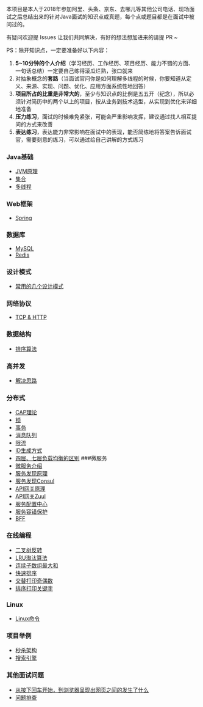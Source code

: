 本项目是本人于2018年参加阿里、头条、京东、去哪儿等其他公司电话、现场面试之后总结出来的针对Java面试的知识点或真题，每个点或题目都是在面试中被问过的。

有疑问欢迎提 Issues 让我们共同解决，有好的想法想加进来的请提 PR ~

PS：除开知识点，一定要准备好以下内容：  
1. **5~10分钟的个人介绍**（学习经历、工作经历、项目经历、能力不错的方面、一句话总结）一定要自己练得滚瓜烂熟，张口就来
2. 对抽象概念的**套路**（当面试官问你是如何理解多线程的时候，你要知道从定义、来源、实现、问题、优化、应用方面系统性地回答）
3. **项目所占的比重是非常大的**，至少与知识点的比例是五五开（纪念），所以必须针对简历中的两个以上的项目，按从业务到技术选型，从实现到优化来详细地准备
4. **压力练习**，面试的时候难免紧张，可能会严重影响发挥，建议通过找人相互提问的方式来改善
5. **表达练习**，表达能力非常影响在面试中的表现，能否简练地将答案告诉面试官，需要刻意的练习，可以通过给自己讲解的方式练习

### Java基础
* [JVM原理](https://github.com/xbox1994/2018-Java-Interview/blob/master/MD/Java基础-JVM原理.md)
* [集合](https://github.com/xbox1994/2018-Java-Interview/blob/master/MD/Java基础-集合.md)
* [多线程](https://github.com/xbox1994/2018-Java-Interview/blob/master/MD/Java基础-多线程.md)
### Web框架
* [Spring](https://github.com/xbox1994/2018-Java-Interview/blob/master/MD/Web框架-Spring.md)
### 数据库
* [MySQL](https://github.com/xbox1994/2018-Java-Interview/blob/master/MD/数据库-MySQL.md)
* [Redis](https://github.com/xbox1994/2018-Java-Interview/blob/master/MD/数据库-Redis.md)
### 设计模式
* [常用的几个设计模式](https://github.com/xbox1994/2018-Java-Interview/blob/master/MD/设计模式.md)
### 网络协议
* [TCP & HTTP](https://github.com/xbox1994/2018-Java-Interview/blob/master/MD/TCP&HTTP.md)
### 数据结构
* [排序算法](https://github.com/xbox1994/2018-Java-Interview/blob/master/MD/排序算法.md)
### 高并发
* [解决思路](https://github.com/xbox1994/2018-Java-Interview/blob/master/MD/高并发.md)
### 分布式
* [CAP理论](https://www.zhihu.com/question/54105974)
* [锁](https://www.jianshu.com/p/c2b4aa7a12f1)
* [事务](https://mp.weixin.qq.com/s/gg4q_53eiHCI3OUWzN7eWg)
* [消息队列](https://github.com/xbox1994/2018-Java-Interview/blob/master/MD/分布式-消息队列.md)
* [限流](https://crossoverjie.top/2018/04/28/sbc/sbc7-Distributed-Limit)
* [ID生成方式](https://github.com/xbox1994/2018-Java-Interview/blob/master/MD/ID生成方式.md)
* [四层、七层负载均衡的区别](https://www.jianshu.com/p/fa937b8e6712)
###微服务
* [微服务介绍](http://www.wangtianyi.top/blog/2017/04/16/microservies-1-introduction-to-microservies/)
* [服务发现原理](http://www.wangtianyi.top/blog/2017/05/15/zai-wei-fu-wu-jia-gou-zhong-de-fu-wu-fa-xian-ji-zhi/)
* [服务发现Consul](http://sjyuan.cc/service-registration-and-discovery/)
* [API网关原理](http://www.wangtianyi.top/blog/2017/04/22/yi-microservies-2-building-microservices-using-an-api-gateway/)
* [API网关Zuul](http://sjyuan.cc/api-gateway-with-zuul/)
* [服务配置中心](http://sjyuan.cc/service-config-server/)
* [服务容错保护](http://sjyuan.cc/service-fault-tolerant-protected-with-hytrix/)
* [BFF](http://sjyuan.cc/bff/)
### 在线编程
* [二叉树反转](https://github.com/xbox1994/2018-Java-Interview/blob/master/MD/在线编程-二叉树反转.md)
* [LRU淘汰算法](https://github.com/xbox1994/2018-Java-Interview/blob/master/MD/在线编程-LRU淘汰算法.md)
* [连续子数组最大和](https://github.com/xbox1994/2018-Java-Interview/blob/master/MD/在线编程-连续子数组最大和.md)
* [快速排序](https://github.com/xbox1994/2018-Java-Interview/blob/master/MD/在线编程-快速排序.md)
* [交替打印奇偶数](https://github.com/xbox1994/2018-Java-Interview/blob/master/MD/在线编程-交替打印奇偶数.md)
* [排序打印关键字](https://github.com/xbox1994/2018-Java-Interview/blob/master/MD/在线编程-排序打印关键字.md)
### Linux
* [Linux命令](https://github.com/xbox1994/2018-Java-Interview/blob/master/MD/Linux.md)
### 项目举例
* [秒杀架构](https://github.com/xbox1994/2018-Java-Interview/blob/master/MD/秒杀架构.md)
* [搜索引擎](https://github.com/xbox1994/2018-Java-Interview/blob/master/MD/搜索引擎.md)
### 其他面试问题
* [从按下回车开始，到浏览器呈现出网页之间的发生了什么](http://www.wangtianyi.top/blog/2017/10/22/cong-urlkai-shi-,ding-wei-shi-jie/)
* [问题排查](https://github.com/xbox1994/2018-Java-Interview/blob/master/MD/问题排查.md)
